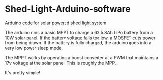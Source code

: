 # Shed-Light-Arduino-software
Arduino code for solar powered shed light system

The arduino runs a basic MPPT to charge a 6S 5.8Ah LiPo battery from a 10W solar panel. 
If the battery voltage falls too low, a MOSFET cuts power from being drawn.
If the battery is fully charged, the arduino goes into a very low power sleep mode.

The MPPT works by operating a boost converter at a PWM that maintains a 17v voltage at the solar panel. This is roughly the MPP.

It's pretty simple!
